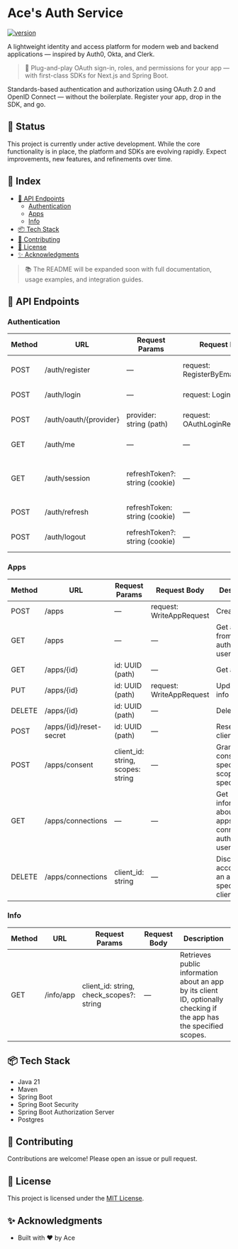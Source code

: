 # Ace's Auth Service
[![version](https://img.shields.io/github/v/tag/upsxace/aces-auth-service?label=version)](https://github.com/upsxace/aces-auth-service/releases)

A lightweight identity and access platform for modern web and backend applications — inspired by Auth0, Okta, and Clerk.

> 🔐 Plug-and-play OAuth sign-in, roles, and permissions for your app — with first-class SDKs for Next.js and Spring Boot.

Standards-based authentication and authorization using OAuth 2.0 and OpenID Connect — without the boilerplate. Register your app, drop in the SDK, and go.

## 🚧 Status
This project is currently under active development. While the core functionality is in place, the platform and SDKs are evolving rapidly. Expect improvements, new features, and refinements over time.

## 🧭 Index
* [📡 API Endpoints](#📡-api-endpoints)
  * [Authentication](#authentication)
  * [Apps](#apps)
  * [Info](#info)
* [📦 Tech Stack](#📦-tech-stack)
* [🤝 Contributing](#🤝-contributing)
* [📜 License](#📜-license)
* [✨ Acknowledgments](#✨-acknowledgments)



> 📚 The README will be expanded soon with full documentation, usage examples, and integration guides.

## 📡 API Endpoints

### Authentication
| Method | URL                    | Request Params                 | Request Body                    | Description |
| ------ | ---------------------- | ------------------------------ | ------------------------------- | ----------- |
| POST   | /auth/register         | —                              | request: RegisterByEmailRequest | Register with username, email, name, password         |
| POST   | /auth/login            | —                              | request: LoginRequest           | Username/password login, returns JWT         |
| POST   | /auth/oauth/{provider} | provider: string (path)        | request: OAuthLoginRequest      | Accepts OAuth token/code, returns JWT         |
| GET    | /auth/me               | —                              | —                               | Returns current user info         |
| GET    | /auth/session          | refreshToken?: string (cookie) | —                               | Retrieves session information associated with the provided refresh token cookie         |
| POST   | /auth/refresh          | refreshToken: string (cookie)  | —                               | Refresh JWT         |
| POST   | /auth/logout           | refreshToken?: string (cookie) | —                               | Delete refresh token cookie and blacklist refresh token         |

### Apps
| Method | URL                     | Request Params                     | Request Body             | Description |
| ------ | ----------------------- | ---------------------------------- | ------------------------ | ----------- |
| POST   | /apps                   | —                                  | request: WriteAppRequest | Create app         |
| GET    | /apps                   | —                                  | —                        | Get all apps from authenticated user         |
| GET    | /apps/{id}              | id: UUID (path)                    | —                        | Get app info         |
| PUT    | /apps/{id}              | id: UUID (path)                    | request: WriteAppRequest | Update app info         |
| DELETE | /apps/{id}              | id: UUID (path)                    | —                        | Delete app         |
| POST   | /apps/{id}/reset-secret | id: UUID (path)                    | —                        | Resets app's client secret         |
| POST   | /apps/consent           | client\_id: string, scopes: string | —                        | Grant consent to specified scopes to specified app         |
| GET | /apps/connections | — | — | Get information about all apps that are connected to authenticated user |
| DELETE | /apps/connections | client_id: string | — | Disconnect account from an app by the specified client id |

### Info
| Method | URL       | Request Params                             | Request Body | Description |
| ------ | --------- | ------------------------------------------ | ------------ | ----------- |
| GET    | /info/app | client\_id: string, check\_scopes?: string | —            | Retrieves public information about an app by its client ID, optionally checking if the app has the specified scopes.         |


## 📦 Tech Stack
- Java 21
- Maven
- Spring Boot
- Spring Boot Security
- Spring Boot Authorization Server
- Postgres

## 🤝 Contributing
Contributions are welcome! Please open an issue or pull request.

## 📜 License
This project is licensed under the [MIT License](LICENSE).

## ✨ Acknowledgments
- Built with ❤️ by Ace